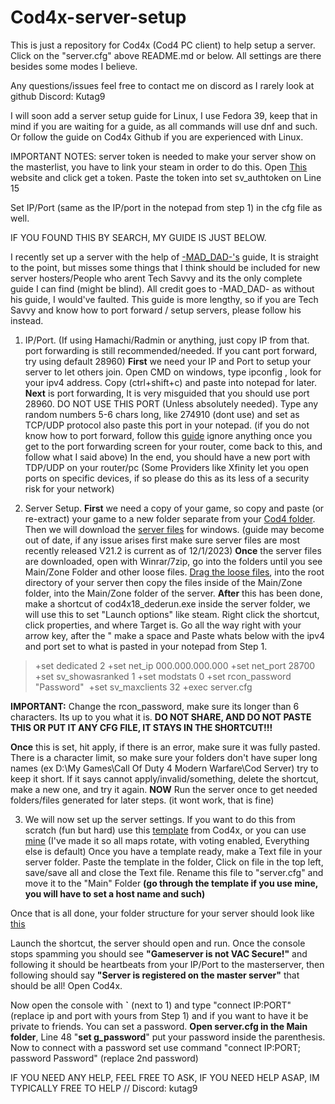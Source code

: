 # Cod4x-server-setup
This is just a repository for Cod4x (Cod4 PC client) to help setup a server. Click on the "server.cfg" above README.md or below. All settings are there besides some modes I believe. 

Any questions/issues feel free to contact me on discord as I rarely look at github Discord: Kutag9


I will soon add a server setup guide for Linux, I use Fedora 39, keep that in mind if you are waiting for a guide, as all commands will use dnf and such. Or follow the guide on Cod4x Github if you are experienced with Linux.


IMPORTANT NOTES: server token is needed to make your server show on the masterlist, you have to link your steam in order to do this. Open [This](http://cod4master.cod4x.ovh/) website and click get a token. Paste the token into set sv_authtoken on Line 15

Set IP/Port  (same as the IP/port in the notepad from step 1) in the cfg file as well.

IF YOU FOUND THIS BY SEARCH, MY GUIDE IS JUST BELOW.




I recently set up a server with the help of [-MAD_DAD-'s](https://botsofwar.forumotion.com/t563-guide-to-setting-up-your-own-cod4-dedicated-server#1558) guide, It is straight to the point, but misses some things that I think should be included for new server hosters/People who arent Tech Savvy and its the only complete guide I can find (might be blind). All credit goes to -MAD_DAD- as without his guide, I would've faulted. This guide is more lengthy, so if you are Tech Savvy and know how to port forward / setup servers, please follow his instead.

1. IP/Port. (If using Hamachi/Radmin or anything, just copy IP from that. port forwarding is still recommended/needed. If you cant port forward, try using default 28960)
**First**  we need your IP and Port to setup your server to let others join. Open CMD on windows, type ipconfig , look for your ipv4 address. Copy (ctrl+shift+c) and paste into notepad for later. 
**Next** is port forwarding, It is very misguided that you should use port 28960. DO NOT USE THIS PORT (Unless absolutely needed). Type any random numbers 5-6 chars long, like 274910 (dont use) and set as TCP/UDP protocol also paste this port in your notepad. (if you do not know how to port forward, follow this [guide](https://www.hellotech.com/guide/for/how-to-port-forward) ignore anything once you get to the port forwarding screen for your router, come back to this, and follow what I said above)  In the end, you should have a new port with TDP/UDP on your router/pc (Some Providers like Xfinity let you open ports on specific devices, if so please do this as its less of a security risk for your network)

2. Server Setup.
**First** we need a copy of your game, so copy and paste (or re-extract) your game to a new folder separate from your [Cod4 folder](https://imgur.com/a/W71oVjn). Then we will download the [server files](https://cod4x.ovh/uploads/short-url/kDLPuAqzAQvrQHSbLtCnl9EE9Ec.zip) for windows. (guide may become out of date, if any issue arises first make sure server files are most recently released V21.2 is current as of 12/1/2023)
**Once** the server files are downloaded, open with Winrar/7zip, go into the folders until you see Main/Zone Folder and other loose files. [Drag the loose files](https://imgur.com/a/92Ar1LJ), into the root directory of your server then copy the files inside of the Main/Zone folder, into the Main/Zone folder of the server.
**After** this has been done, make a shortcut of cod4x18_dederun.exe inside the server folder, we will use this to set "Launch options" like steam.
Right click the shortcut, click properties, and where Target is. Go all the way right with your arrow key, after the " make a space and Paste whats below with the ipv4 and port set to what is pasted in your notepad from Step 1. 

> +set dedicated 2 +set net_ip 000.000.000.000 +set net_port 28700 
+set sv_showasranked 1 +set modstats 0 +set rcon_password "Password" 
 +set sv_maxclients 32 +exec server.cfg

**IMPORTANT:** Change the rcon_password, make sure its longer than 6 characters. Its up to you what it is. **DO NOT SHARE, AND DO NOT PASTE THIS OR PUT IT ANY CFG FILE, IT STAYS IN THE SHORTCUT!!!**

**Once** this is set, hit apply, if there is an error, make sure it was fully pasted. There is a character limit, so make sure your folders don't have super long names (ex D:\My Games\Call Of Duty 4 Modern Warfare\Cod Server\) try to keep it short.
If it says cannot apply/invalid/something, delete the shortcut, make a new one, and try it again.  **NOW** Run the server once to get needed folders/files generated for later steps. (it wont work, that is fine)

3. We will now set up the server settings. If you want to do this from scratch (fun but hard) use this [template](https://github.com/CodeBreakerRU/cod4-server-cfg/blob/master/config.cfg) from Cod4x, or you can use [mine](https://github.com/KutaG59/Cod4x-server-setup/tree/main) (I've made it so all maps rotate, with voting enabled, Everything else is default) Once you have a template ready, make a Text file in your server folder. Paste the template in the folder, Click on file in the top left, save/save all and close the Text file. Rename this file to "server.cfg" and move it to the "Main" Folder
**(go through the template if you use mine, you will have to set a host name and such)**

Once that is all done, your folder structure for your server should look like [this](https://imgur.com/a/myEbMCv)

Launch the shortcut, the server should open and run. Once the console stops spamming you should see **"Gameserver is not VAC Secure!"** and following it should be heartbeats from your IP/Port to the masterserver, then following should say **"Server is registered on the master server"** that should be all! Open Cod4x.

Now open the console with **`** (next to 1) and type "connect IP:PORT" (replace ip and port with yours from Step 1) and if you want to have it be private to friends. You can set a password. 
**Open server.cfg in the Main folder**, Line 48 "**set g_password**" put your password inside the parenthesis. Now to connect with a password set use command "connect IP:PORT; password Password" (replace 2nd password)

IF YOU NEED ANY HELP, FEEL FREE TO ASK, IF YOU NEED HELP ASAP, IM TYPICALLY FREE TO HELP // Discord: kutag9

